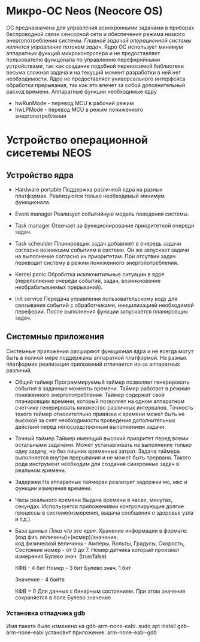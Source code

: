 
# Микро-ОС Neos (Neocore OS)  

ОС предназначена для управления асинхронными задачами в приборах беспроводной 
связи сенсорной сети и обеспечения режима низкого энергопотребления системы. 
*Главной задачей операционной системы является управление потоком задач.*
Ядро ОС использует минимум аппаратных функций микроконтролера и не предоставляет пользователю функцонала по управлению перефирийными устройствами, так как создание подобной переносимой библиотеки весьма сложная задача и на текущий момент разработки в ней нет необходимости. 
Ядро не предоставляет универсального интерфейса обработки прерывания, так 
как это влечет за собой дополнительный расход времени.
Аппаратные функции необходимые ядру
* hwRunMode - перевод MCU в рабочий режим
* hwLPMode - перевод MCU в режим пониженного энергопотребления

# Устройство операционной сисетемы NEOS

## Устройство ядра

* Hardware portable
  Поддержка различной ядра на разных платформах. Реализуются только необходимый
  минимум функционала.

* Event manager
  Реализует событийную модель поведения системы.

* Task manager
  Отвечает за функционирование приоритетной очереди задач.

* Task scheulder
  Планировщик задач добавляет в очередь задачи согласно возникшим событиям 
  в системе. Он же запускает задачи на выполнение согласно их приоритетам.
  При отсутвии задач переводит систему в режим пониженного энергопотребления. 

* Kernel panic
  Обработка исключитильные ситуации в ядре (переполнение очереди событий, задач, возникновение необрабатываемых прерываний).

* Init service
  Передача управления пользовательскому коду для связывания событий с 
  обработчиками, иницилизацией необходимой переферии. После выполнения функции
  запускается планировщик задач.

## Системные приложения
Системные приложения расширяют функционал ядра и не всегда могут быть в полной 
мере поддержаны аппаратной платформой. На разных платформах реализация 
приложений отличается из-за аппаратных различий.

* Общий таймер
  Программируемый таймер позволяет генерировать события в заданные моменты
  времени. Таймер работает в режиме пониженного энергопотребления. 
  Таймер содержит свой планировщик времени, который позволяет на одном 
  аппаратном счетчике генерировать множество различных интервалов.
  Точность такого таймер относитетльно привязки к времени может быть не высокой
  за счет необходимости проведения дополнительных действий перед 
  непосредственным выполнением задачи.

* Точный таймер
  Таймер имеющий высокий приоритет перед всеми остальными задачами. 
  Может устанавливать на выполнение только одну задачу, но без лишних
  временных затрат. Задача таймера выполняется внутри прерывания и не может
  быть прервана. Такого рода инструмент необходим для создания синхронных
  задач в реальном времени.

* Задержки
  На аппаратных таймерах реализует задержки мс, мкс и функции измерения
  времени. 
  
* Часы реального времени
  Выдача времени в часах, минутах, секундах. Используется приложениями
  контролирующие долгие процессы в системе(измерения, выдача сообщения о 
  здоровье узла и т.д.).

* База данных
  *Пока что это идея.*
  Хранение информации в формате:  
  (код физ. величины)+(номер)/значение.    
  код физической величины - Амперы, Вольты, Градусы, Скорость, Состояние
  номер - от 0 до 7. Номер датчика который произвел измерения
  Булево знач. (true/false)

  КФВ -        4 бит
  Номер -      3 бит
  Булево знач. 1 бит

  Значение - 4 байта

  КФВ = 0 Для данных с бинарным состоянием. При этом значения сохраняется
  в поле Булево значение 

### Установка отладчика gdb
Имя пакета было изменено на gdb-arm-none-eabi.
sudo apt install gdb-arm-none-eabi
установит приложение:
arm-none-eabi-gdb